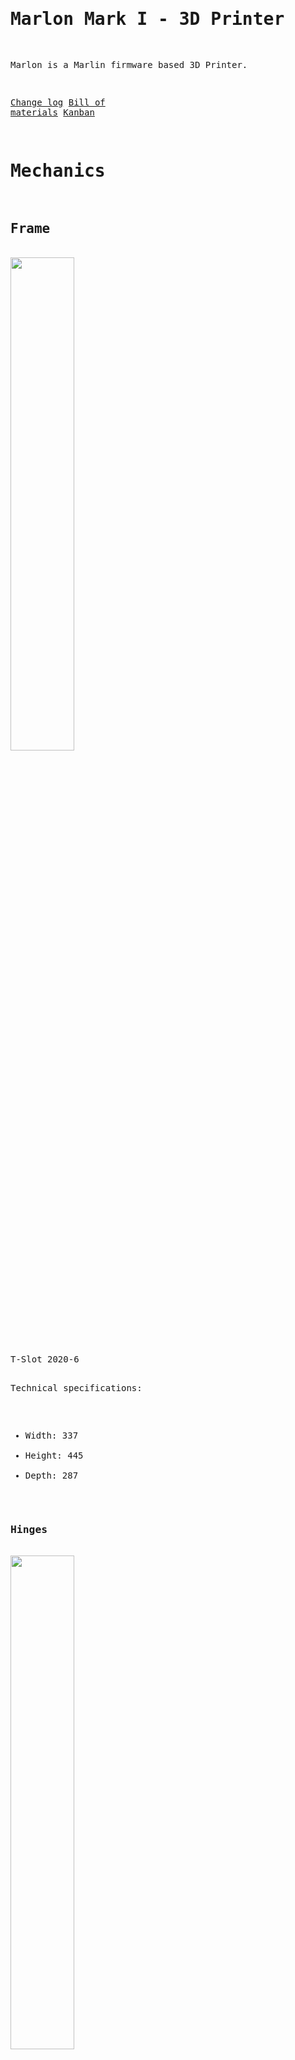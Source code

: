 # Marlon Mark I - 3D Printer
Marlon is a Marlin firmware based 3D Printer.

[Change log](CHANGELOG.md)
[Bill of materials](BOM.md)
[Kanban](KANBAN.md)

# Mechanics

## Frame
<img src="Documents/T-Slot_2020-6.png" width="45%">
T-Slot 2020-6

Technical specifications:
- Width: 337
- Height: 445
- Depth: 287

### Hinges
<img src="Documents/s-l1600.jpg" width="45%">
T-Slot 2020 Hinge

### T-Nut
[#T-Nut_M3] M3 Round Roll fot T-slot 2020 Nickel Plated

[#T-Nut_M4] M4 Round Roll fot T-slot 2020 Nickel Plated

[#T-Nut_M5] M5 Round Roll fot T-slot 2020 Nickel Plated

## CoreXY
<img src="Documents/CoreXY.png" width="45%">
CoreXY

The [CoreXY][CoreXY] is a open source two-axis linear motion implementation developed at MIT Media Lab.

Overall, it delivers the same benefit of the H-bot, a light moving platform, by keeping both motors fixed to the frame. Furthermore, by crossing the belt, the unwanted torque vectors of H-bot model are eliminated.

### SC8LUU
![Figure [SC8LUU]: SC8LUU](Documents/SC8LUU.jpg width="45%" border="0")
[#SC8LUU], Fusce congue, orci sit amet dictum blandit, quam nibh sagittis neque, eget viverra metus nulla a nunc.

### Linear rod
[#Linear_rail_300mm] technical specifications:
- Diameter: 8 mm
- Lenght: 300 mm
- Material: Carbon Steel

### Pulley
[#Pulley] technical specifications:
- Timing: 20T
- Bore: 5mm
- Belt: GT2 6 mm

### Belt
[#Belt] technical specifications:
- Model: GT2
- Width: 6 mm
- Size: <span style="color:#F00">???</span> mm

## Elevator (z axis)

### LMH8UU
![Figure [LMH8UU]: LMH8UU](Documents/LMH8UU.jpg width="45%" border="0")
[#LMH8UU] technical specifications:
- 

### SHF
![Figure [SHF]: SHF](Documents/SHF.svg width="40%" border="0")
[#SHF] technical specifications:
- W: 43 mm
- B: 30 mm
- L: 10 mm
- T: 5 mm
- G: 20 mm
- F: 24 mm
- S: 5.5 mm
- Shaft: 8 mm

### Shaft coupler
Flexible motor [#Shaft_coupler] technical specifications:
- Diameter: 19 mm
- Lenght: 25 mm
- Material: Aluminium
- Net weight: 16 g
- Shaft: 5 -> 8 mm

### Threaded rod
[#Threaded_rod] technical specifications:
- Material: 304 Stainless Steel
- Diameter: 8 mm
- Pitch: 2 mm
- Lead: 4
- Length: 400 mm

### T8
[#T8] anti-backlash nut technical specifications:
- Material: Brass
- Big nut diameter: 30mm
- Thickness: 5mm
- Small nut diameter: 16mm

### Linear rail
[#Linear_rail_400mm] technical specifications:
- Diameter: 8 mm
- Lenght: 400 mm
- Material: Carbon Steel

# Electronics

## Power
Power cord specification[^powercord].

- N: neutro (black)
- F: fase (white)
- T: ground (green)

### Power connector

    ´´´txt
      *       T        *
      *    +------+    *
      *   /   ▉▉   \   *
      *  +          +  *
      *  | ▉▉    ▉▉ |  *
      *  +----------+  *
      *    F      N    *
    ´´´
    
IEC 60320 C13

Technical specifications
- Padrão: IEC-320

### Power cable
Olhando o plug macho da tomada com os pinos voltados para sua face:

    ****************
    *       T      *
    *     +---+    *
    *    /  o  \   *
    *   /       \  *
    *  | []   [] | *
    *  +---------+ *
    *    N     F   *
    ****************

[Figure [NEMA5-15]: [NEMA 5-15](Documents/5917_drawing.pdf)]

[#Power_cable]
    - Padrão IEC-320

    *********************
    *  .-------------.  *
    * |  o    o    o  | *
    *  '-------------'  *
    *    ?    T    ?    *
    *********************
[Figure [NBR14136]: [NBR 14136](Documents/1433_drawing.pdf)]

### Power button
![Figure [CoreXY]: CoreXY](Documents/0M743E_20131224081002290.jpg width="45%" border="0")
Fusce congue, orci sit amet dictum blandit, quam nibh sagittis neque, eget viverra metus nulla a nunc.

### Power supply
[#PSU] ATX Power with PS_ON

## Arduino
[#Arduino_Mega_2560] são muito legais.

### Diagram


    *                              .-----.                                        *
    * .----[PWR]-------------------| USB |--.                                     *
    * |                            '-----'  |                                     *
    * |           GND/RST2  [ ] [ ]         |                                     *
    * |         MOSI2/SCK2  [ ] [ ]  SCL[ ] |   D0                                *
    * |            5V/MISO2 [ ] [ ]  SDA[ ] |   D1                                *
    * |                             AREF[ ] |                                     *
    * |                              GND[ ] |                                     *
    * | [ ]NC                     SCK/13[ ]~|   B7                                *
    * | [ ]v.ref                 MISO/12[ ]~|   B6                                *
    * | [ ]RST                   MOSI/11[ ]~|   B5                                *
    * | [ ]3V3      +----------+      10[ ]~|   B4                                *
    * | [ ]5v       | ARDUINO  |       9[ ]~|   H6                                *
    * | [ ]GND      |   MEGA   |       8[ ]~|   H5                                *
    * | [ ]GND      +----------+            |                                     *
    * | [ ]Vin                         7[ ]~|   H4                                *
    * |                                6[ ]~|   H3                                *
    * | [ ]A0                          5[ ]~|   E3                                *
    * | [ ]A1                          4[ ]~|   G5                                *
    * | [ ]A2                     INT5/3[ ]~|   E5                                *
    * | [ ]A3                     INT4/2[ ]~|   E4                                *
    * | [ ]A4                       TX>1[ ]~|   E1                                *
    * | [ ]A5                       RX<0[ ]~|   E0                                *
    * | [ ]A6                               |                                     *
    * | [ ]A7                     TX3/14[ ] |   J1                                *
    * |                           RX3/15[ ] |   J0                                *
    * | [ ]A8                     TX2/16[ ] |   H1                                *
    * | [ ]A9                     RX2/17[ ] |   H0                                *
    * | [ ]A10               TX1/INT3/18[ ] |   D3                                *
    * | [ ]A11               RX1/INT2/19[ ] |   D2                                *
    * | [ ]A12           I2C-SDA/INT1/20[ ] |   D1                                *
    * | [ ]A13           I2C-SCL/INT0/21[ ] |   D0                                *
    * | [ ]A14                              |                                     *
    * | [ ]A15                              |   PORTS                             *
    * |                RST SCK MISO         |    22=A0  23=A1                     *
    * |         ICSP   [ ] [ ] [ ]          |    24=A2  25=A3                     *
    * |                [ ] [ ] [ ]          |    26=A4  27=A5                     *
    * |                GND MOSI 5V          |    28=A6  29=A7                     *
    * | G                                   |    30=C7  31=C6                     *
    * | N 5 5 4 4 4 4 4 3 3 3 3 3 2 2 2 2 5 |    32=C5  33=C4                     *
    * | D 2 0 8 6 4 2 0 8 6 4 2 0 8 6 4 2 V |    34=C3  35=C2                     *
    * |         ~ ~                         |    36=C1  37=C0                     *
    * | @ # # # # # # # # # # # # # # # # @ |    38=D7  39=G2                     *
    * | @ # # # # # # # # # # # # # # # # @ |    40=G1  41=G0                     *
    * |           ~                         |    42=L7  43=L6                     *
    * | G 5 5 4 4 4 4 4 3 3 3 3 3 2 2 2 2 5 |    44=L5  45=L4                     *
    * | N 3 1 9 7 5 3 1 9 7 5 3 1 9 7 5 3 V |    46=L3  47=L2                     *
    * | D                                   |    48=L1  49=L0    SPI:             *
    * |                                     |    50=B3  51=B2     50=MISO 51=MOSI *
    * |     2560                            |    52=B1  53=B0     52=SCK  53=SS   *
    * '--.                         .--------'                                     *
    *     \_______________________/                                               *
    *                                                                             *

[Figure [pins]: Arduino Mega 2560 [^busyducks]]

### Pin designation
 id | pin |   type    | direction |               description                
----|-----|-----------|-----------|--------------------------------------------
  0 |   0 | -         | -         | -                                        
  1 |   1 | -         | -         | -                                        
  2 |   2 | -         | -         | X_MAX_PIN                                
  3 |   3 | -         | -         | X_MIN_PIN                                
  4 |   4 | -         | -         | -                                        
  5 |   5 | -         | -         | -                                        
  6 |   6 | -         | -         | -                                        
  7 |   7 | -         | -         | -                                        
  8 |   8 | -         | -         | HEATER_1_PIN                             
  9 |   9 | -         | -         | FAN_PIN                                  
 10 |  10 | -         | -         | HEATER_0_PIN                             
 11 |  11 | -         | -         | -                                        
 12 |  12 | -         | -         | PS_ON_PIN                                
 13 |  13 | -         | -         | LED_PIN                                  
 14 |  14 | -         | -         | Y_MIN_PIN                                
 15 |  15 | -         | -         | Y_MAX_PIN                                
 16 |  16 | -         | -         | -                                        
 17 |  17 | -         | -         | -                                        
 18 |  18 | -         | -         | Z_MIN_PIN                                
 19 |   4 | -         | -         | Z_MAX_PIN                                
 20 |  20 | -         | -         | -                                        
 21 |  21 | -         | -         | -                                        
 22 |  22 | -         | -         | -                                        
 23 |  23 | -         | -         | -                                        
 24 |  24 | -         | -         | E_ENABLE_PIN                             
 25 |  25 | -         | -         | -                                        
 26 |  26 | -         | -         | E_STEP_PIN                               
 27 |  27 | -         | -         | -                                        
 28 |  28 | -         | -         | E_DIR_PIN                                
 29 |  29 | -         | -         | -                                        
 30 |  30 | -         | -         | -                                        
 31 |  31 | -         | -         | -                                        
 32 |  32 | -         | -         | -                                        
 33 |  33 | -         | -         | -                                        
 34 |  34 | -         | -         | -                                        
 35 |  35 | -         | -         | -                                        
 36 |  36 | -         | -         | -                                        
 37 |  37 | -         | -         | -                                        
 38 |  38 | -         | -         | X_ENABLE_PIN                             
 39 |  39 | -         | -         | -                                        
 40 |  40 | -         | -         | -                                        
 41 |  41 | -         | -         | -                                        
 42 |  42 | -         | -         | -                                        
 43 |  43 | -         | -         | -                                        
 44 |  44 | -         | -         | -                                        
 45 |  45 | -         | -         | -                                        
 46 |  46 | -         | -         | Z_STEP_PIN                               
 47 |  47 | -         | -         | -                                        
 48 |  48 | -         | -         | Z_DIR_PIN                                
 49 |  49 | -         | -         | -                                        
 50 |  50 | -         | -         | -                                        
 51 |  51 | -         | -         | -                                        
 52 |  52 | -         | -         | -                                        
 53 |  53 | -         | -         | SDSS                                     
 54 |   0 | -         | -         | X_STEP_PIN                               
 55 |   1 | -         | -         | X_DIR_PIN                                
 56 |   2 | -         | -         | Y_ENABLE_PIN                             
 57 |   3 | -         | -         | -                                        
 58 |   4 | -         | -         | -                                        
 59 |   5 | -         | -         | -                                        
 60 |   6 | -         | -         | Y_STEP_PIN                               
 61 |   7 | -         | -         | Y_DIR_PIN                                
 62 |   8 | -         | -         | Z_ENABLE_PIN                             
 63 |   9 | -         | -         | -                                        
 64 |  10 | -         | -         | -                                        
 65 |  11 | -         | -         | -                                        
 66 |  12 | -         | -         | -                                        
 67 |  13 | -         | -         | TEMP_0_PIN                               
 68 |  14 | -         | -         | TEMP_1_PIN                               
 69 |  15 | -         | -         | -                                        

## RAMPS
![Figure [RAMPS]: RAMPS 1.4](Documents/Arduinomega1-4connectors.png width="45%" border="0")
RepRap Arduino Mega Pololu Shield, or RAMPS for short. It is designed to fit the entire electronics needed for a RepRap in one small package for low cost. RAMPS interfaces an Arduino Mega with the powerful Arduino MEGA platform and has plenty room for expansion. The modular design includes plug in stepper drivers and extruder control electronics on an Arduino MEGA shield for easy service, part replacement, upgrade-ability and expansion. Additionally, a number of Arduino expansion boards can be added to the system as long as the main RAMPS board is kept to the top of the stack.

[#RAMPS_Shield] Version 1.4.
License	GPL

## Stepper drivers
[#Stepper_drivers] modelo A4988.

[#Stepper_drivers_heat_sink]

[#LCD]

[#LCD_cable]

## Stepper motor
[^steppermotor]

## Display

### Display Cable

## Hot bed

## Sensors

### Endstop sensor
![Figure [TCST2103]: [TCST2103](Documents/TCST2103.pdf)](Documents/TCST2103.png width="50%" border="0")

# Software

## Marlin
> "Marlin is an open source firmware for the RepRap family of replicating rapid prototypers — popularly known as “3D printers.” It was derived from Sprinter and grbl, and became a standalone open source project on August 12, 2011 with its Github release. Marlin is licensed under the GPLv3 and is free for all applications.
>
> From the start Marlin was built by and for RepRap enthusiasts to be a straightforward, reliable, and adaptable printer driver that “just works.” As a testament to its quality, Marlin is used by several respected commercial 3D printers. Ultimaker, Printrbot, AlephObjects (Lulzbot), and Prusa Research are just a few of the vendors who ship a variant of Marlin.
>
> One key to Marlin’s popularity is that it runs on inexpensive 8-bit Atmel AVR micro-controllers. These chips are at the center of the popular open source Arduino/Genuino platform. The reference platform for Marlin is an Arduino Mega2560 with RAMPS 1.4.
>
> As a community product, Marlin aims to be adaptable to as many boards and configurations as possible. We want it to be configurable, customizable, extensible, and economical for hobbyists and vendors alike. A Marlin build can be very small, for use on a headless printer with only modest hardware. Features are enabled as-needed to adapt Marlin to added components."
>
> As a community product, Marlin aims to be adaptable to as many boards and configurations as possible. We want it to be configurable, customizable, extensible, and economical for hobbyists and vendors alike. A Marlin build can be very small, for use on a headless printer with only modest hardware. Features are enabled as-needed to adapt Marlin to added components."
>
> From: [Marlin web page](https://github.com/MarlinFirmware/Marlin)

### Configuring
[Configuring][Marlin_Configuring]

### G-code
[G-code][Marlin_G-code]

### Calibration

# Using

## Material

Comparizon table

Material | 
---------|---------------------------------------------------------------------
ABS      | 
PLA      | 

### ABS

### PLA


---

[^powercord]: Power cord technical specifications: https://www.stayonline.com/5-15-c13-10-amp-power-cords.aspx

[^busyducks]: Diagram by: http://busyducks.com/ascii-art-arduinos

[^steppermotor]: Stepper motor reference: 
http://reprap.org/wiki/NEMA_17_Stepper_motor

[CoreXY]: http://corexy.com/
[RAMPS]: http://reprap.org/wiki/RAMPS
[Marlin]: http://marlinfw.org/
[Marlin_GitHub]: https://github.com/MarlinFirmware/Marlin
[Marlin_G-code]: http://marlinfw.org/meta/gcode/
[Marlin_Configuring]: http://marlinfw.org/docs/configuration/configuration.html

<!-- Markdeep: --><style class="fallback">body{white-space:pre;font-family:monospace}</style><script src="markdeep.min.js"></script><script src="http://casual-effects.com/markdeep/latest/markdeep.min.js"></script>
